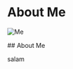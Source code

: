 # About Me
<div class="grid grid-cols-2 grid-rows-1 gap-6">

![Me](me.jpg)

<div>
## About Me

salam
</div>
</div>
